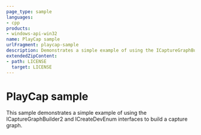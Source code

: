```yaml
---
page_type: sample
languages:
- cpp
products:
- windows-api-win32
name: PlayCap sample
urlFragment: playcap-sample
description: Demonstrates a simple example of using the ICaptureGraphBuilder2 and ICreateDevEnum interfaces to build a capture graph. 
extendedZipContent:
- path: LICENSE
  target: LICENSE
---
```



# PlayCap sample

This sample demonstrates a simple example of using the ICaptureGraphBuilder2 and ICreateDevEnum interfaces to build a capture graph.